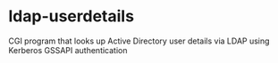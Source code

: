 # ldap-userdetails
CGI program that looks up Active Directory user details via LDAP using Kerberos GSSAPI authentication
